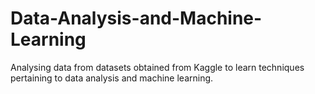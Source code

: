 # Data-Analysis-and-Machine-Learning
Analysing data from datasets obtained from Kaggle to learn techniques pertaining to data analysis and machine learning.
